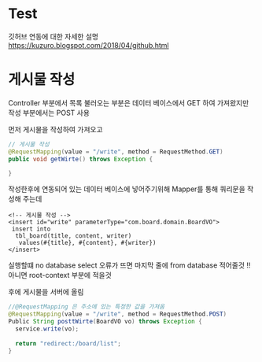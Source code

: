 # Test
깃허브 연동에 대한 자세한 설명 https://kuzuro.blogspot.com/2018/04/github.html
# 게시물 작성
Controller 부분에서 목록 불러오는 부분은 데이터 베이스에서 GET 하여 가져왔지만 작성 부분에서는 POST 사용

먼저 게시물을 작성하여 가져오고
```java
// 게시물 작성
@RequestMapping(value = "/write", method = RequestMethod.GET)
public void getWirte() throws Exception {

}
```
작성한후에 연동되어 있는 데이터 베이스에 넣어주기위해 Mapper를 통해 쿼리문을 작성해 주는데
```
<!-- 게시물 작성 -->
<insert id="write" parameterType="com.board.domain.BoardVO">
 insert into
  tbl_board(title, content, writer)
   values(#{title}, #{content}, #{writer})
</insert>
```
실행할떄 no database select 오류가 뜨면 마지막 줄에
from database 적어줄것 !!
아니면 root-context 부분에 
<property name="url" value="jdbc:mariadb://127.0.0.1:3306/스키마이름" />
적을것


후에 게시물을 서버에 올림
```java
//@RequestMapping 은 주소에 있는 특정한 값을 가져옴
@RequestMapping(value = "/write", method = RequestMethod.POST)
Public String posttWirte(BoardVO vo) throws Exception {
  service.write(vo);
  
  return "redirect:/board/list";
}
```

